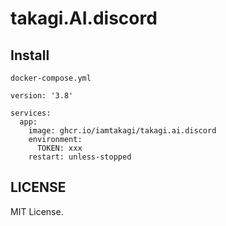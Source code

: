 # takagi.AI.discord

## Install
`docker-compose.yml`
```
version: '3.8'

services:
  app:
    image: ghcr.io/iamtakagi/takagi.ai.discord
    environment:
      TOKEN: xxx
    restart: unless-stopped
```

## LICENSE
MIT License.